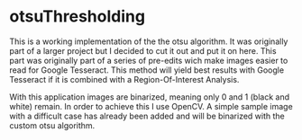 # otsuThresholding
This is a working implementation of the the otsu algorithm. It was originally part of a larger project but I decided to cut it out and put it on here. This part was originally part of a series of pre-edits wich make images easier to read for Google Tesseract.
This method will yield best results with Google Tesseract if it is combined with a Region-Of-Interest Analysis.

With this application images are binarized, meaning only 0 and 1 (black and white) remain. In order to achieve this I use OpenCV.
A simple sample image with a difficult case has already been added and will be binarized with the custom otsu algorithm.
